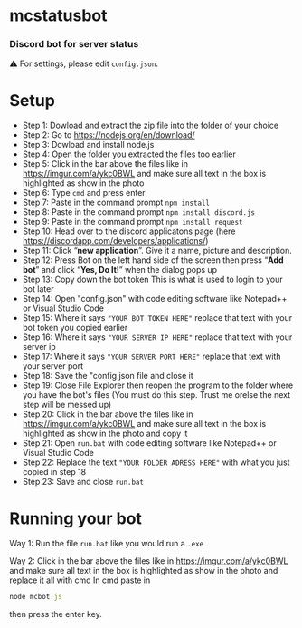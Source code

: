 # mcstatusbot
### Discord bot for server status

:warning: For settings, please edit `config.json`. 

# Setup

- Step 1: Dowload and extract the zip file into the folder of your choice
- Step 2: Go to https://nodejs.org/en/download/
- Step 3: Dowload and install node.js
- Step 4: Open the folder you extracted the files too earlier
- Step 5: Click in the bar above the files like in https://imgur.com/a/ykc0BWL and make sure all text in the box is highlighted as show in the photo
- Step 6: Type `cmd` and press enter
- Step 7: Paste in the command prompt `npm install`
- Step 8: Paste in the command prompt `npm install discord.js`
- Step 9: Paste in the command prompt `npm install request`
- Step 10: Head over to the discord applicatons page (here https://discordapp.com/developers/applications/)
- Step 11: Click “**new application**”. Give it a name, picture and description.
- Step 12: Press Bot on the left hand side of the screen then press “**Add bot**” and click “**Yes, Do It!**” when the dialog pops up
- Step 13: Copy down the bot token This is what is used to login to your bot later
- Step 14: Open "config.json" with code editing software like Notepad++ or Visual Studio Code
- Step 15: Where it says `"YOUR BOT TOKEN HERE"` replace that text with your bot token you copied earlier
- Step 16: Where it says `"YOUR SERVER IP HERE"` replace that text with your server ip
- Step 17: Where it says `"YOUR SERVER PORT HERE"` replace that text with your server port
- Step 18: Save the "config.json file and close it
- Step 19: Close File Explorer then reopen the program to the folder where you have the bot's files (You must do this step. Trust me orelse the next step will be messed up)
- Step 20: Click in the bar above the files like in https://imgur.com/a/ykc0BWL and make sure all text in the box is highlighted as show in the photo and copy it
- Step 21: Open `run.bat` with code editing software like Notepad++ or Visual Studio Code
- Step 22: Replace the text `"YOUR FOLDER ADRESS HERE"` with what you just copied in step 18
- Step 23: Save and close `run.bat`

# Running your bot

Way 1: Run the file `run.bat` like you would run a `.exe`

Way 2: Click in the bar above the files like in https://imgur.com/a/ykc0BWL and make sure all text in the box is highlighted as show in the photo and replace it all with cmd
In cmd paste in 
```js 
node mcbot.js
```
then press the enter key.
		
		
		
